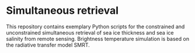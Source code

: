 # Simultaneous retrieval
This repository contains exemplary Python scripts for the constrained and unconstrained simultaneous retrieval of sea ice thickness and sea ice salinity from remote sensing. Brightness temperature simulation is based on the radiative transfer model SMRT.
